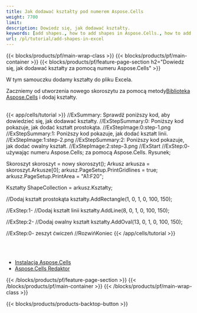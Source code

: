 ```yaml
---
title: Jak dodawać kształty pod numerem Aspose.Cells
weight: 7700
limit:
description: Dowiedz się, jak dodawać kształty.
keywords: [add shapes., how to add shapes in Aspose.Cells., how to add shapes using Aspose.Cells]
url: /pl/tutorial/add-shapes-in-excel
---
```

{{< blocks/products/pf/main-wrap-class >}}
{{< blocks/products/pf/main-container >}}
{{< blocks/products/pf/feature-page-section h2="Dowiedz się, jak dodawać kształty za pomocą numeru Aspose.Cells" >}}

<p>
W tym samouczku dodamy kształty do pliku Excela.
</p>

<p>
 Zaczniemy od utworzenia nowego skoroszytu za pomocą metody<a href="https://www.nuget.org/packages/Aspose.Cells">Biblioteka Aspose.Cells</a> i dodaj kształty.
</p>

<br />
{{< app/cells/tutorial >}}
//ExSummary: Sprawdź poniższy kod, aby dowiedzieć się, jak dodawać kształty.
//ExStepSummary:0: Poniższy kod pokazuje, jak dodać kształt prostokąta.
//ExStepImage:0:step-1.png
//ExStepSummary:1: Poniższy kod pokazuje, jak dodać kształt linii.
//ExStepImage:1:step-2.png
//ExStepSummary:2: Poniższy kod pokazuje, jak dodać owalny kształt.
//ExStepImage:2:step-3.png
//ExStart
//ExStep:0-
używając numeru Aspose.Cells;
za pomocą Aspose.Cells. Rysunek;





Skoroszyt skoroszyt = nowy skoroszyt();
Arkusz arkusza = skoroszyt.Arkusze[0];
arkusz.PageSetup.PrintGridlines = true;
arkusz.PageSetup.PrintArea = "A1:F20";

Kształty ShapeCollection = arkusz.Kształty;

//Dodaj kształt prostokąta
kształty.AddRectangle(1, 0, 1, 0, 100, 150);

//ExStep:1-
//Dodaj kształt linii
kształty.AddLine(8, 0, 1, 0, 100, 150);

//ExStep:2-
//Dodaj owalny kształt
kształty.AddOval(13, 0, 1, 0, 100, 150);

//ExStep:0-
zeszyt ćwiczeń
//RozwińKoniec
{{< /app/cells/tutorial >}}
<br />

<br />
<br />
<div class="code-sample">
    <ul class="link-list">
        <li class="link-item"><a href="https://docs.aspose.com/cells/net/installation/">Instalacja Aspose.Cells</a></li>
        <li class="link-item"><a href="https://products.aspose.app/cells/editor/">Aspose.Cells Redaktor</a></li>
    </ul>
</div>

{{< /blocks/products/pf/feature-page-section >}}
{{< /blocks/products/pf/main-container >}}
{{< /blocks/products/pf/main-wrap-class >}}

{{< blocks/products/products-backtop-button >}}